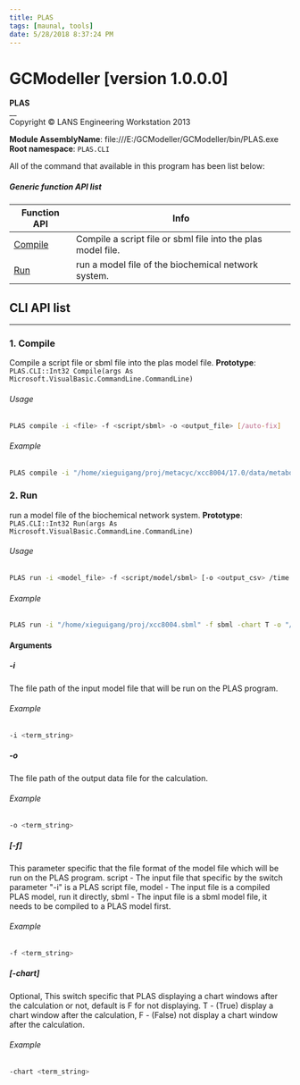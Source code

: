 ```yaml
---
title: PLAS
tags: [maunal, tools]
date: 5/28/2018 8:37:24 PM
---
```

# GCModeller [version 1.0.0.0]
> 

<!--more-->

**PLAS**<br/>
__<br/>
Copyright © LANS Engineering Workstation 2013

**Module AssemblyName**: file:///E:/GCModeller/GCModeller/bin/PLAS.exe<br/>
**Root namespace**: ``PLAS.CLI``<br/>


All of the command that available in this program has been list below:

##### Generic function API list
|Function API|Info|
|------------|----|
|[Compile](#Compile)|Compile a script file or sbml file into the plas model file.|
|[Run](#Run)|run a model file of the biochemical network system.|

## CLI API list
--------------------------
<h3 id="Compile"> 1. Compile</h3>

Compile a script file or sbml file into the plas model file.
**Prototype**: ``PLAS.CLI::Int32 Compile(args As Microsoft.VisualBasic.CommandLine.CommandLine)``

###### Usage
```bash
PLAS compile -i <file> -f <script/sbml> -o <output_file> [/auto-fix]
```
###### Example
```bash
PLAS compile -i "/home/xieguigang/proj/metacyc/xcc8004/17.0/data/metabolic-reactions.sbml" -f sbml -o "/home/xieguigang/Desktop/xcc8004.xml"
```
<h3 id="Run"> 2. Run</h3>

run a model file of the biochemical network system.
**Prototype**: ``PLAS.CLI::Int32 Run(args As Microsoft.VisualBasic.CommandLine.CommandLine)``

###### Usage
```bash
PLAS run -i <model_file> -f <script/model/sbml> [-o <output_csv> /time <-1> /ODEs]
```
###### Example
```bash
PLAS run -i "/home/xieguigang/proj/xcc8004.sbml" -f sbml -chart T -o "/home/xieguigang/Desktop/xcc8004.csv"
```


#### Arguments
##### -i
The file path of the input model file that will be run on the PLAS program.

###### Example
```bash
-i <term_string>
```
##### -o
The file path of the output data file for the calculation.

###### Example
```bash
-o <term_string>
```
##### [-f]
This parameter specific that the file format of the model file which will be run on the PLAS program.
script - The input file that specific by the switch parameter "-i" is a PLAS script file,
model - The input file is a compiled PLAS model, run it directly,
sbml - The input file is a sbml model file, it needs to be compiled to a PLAS model first.

###### Example
```bash
-f <term_string>
```
##### [-chart]
Optional, This switch specific that PLAS displaying a chart windows after the calculation or not, default is F for not displaying.
T - (True) display a chart window after the calculation,
F - (False) not display a chart window after the calculation.

###### Example
```bash
-chart <term_string>
```

